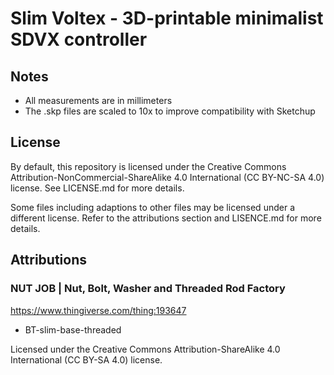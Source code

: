 # Slim Voltex - 3D-printable minimalist SDVX controller

## Notes
* All measurements are in millimeters
* The .skp files are scaled to 10x to improve compatibility with Sketchup

## License
By default, this repository is licensed under the Creative Commons Attribution-NonCommercial-ShareAlike 4.0 International (CC BY-NC-SA 4.0) license. See LICENSE.md for more details.

Some files including adaptions to other files may be licensed under a different license. Refer to the attributions section and LISENCE.md for more details.

## Attributions
### NUT JOB | Nut, Bolt, Washer and Threaded Rod Factory 
https://www.thingiverse.com/thing:193647
* BT-slim-base-threaded

Licensed under the Creative Commons Attribution-ShareAlike 4.0 International (CC BY-SA 4.0) license. 
